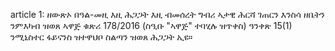 article 1: ዘውጽኦ በዓል-መዚ
እዚ ሕጋጋት እዚ ብመሰረት ግብሪ ኣታዊ ሕርሻ ገጠርን እንስሳ ዘቤትን ንምእካብ ዝወጸ ኣዋጅ ቁጽሪ 178&#x2F;2016 (ስዒቡ &quot;ኣዋጅ&quot; ተባሂሉ ዝጥቀስ) ዓንቀጽ 15(1) ንሚኒስተር ፋይናንስ ዝተዋህቦ ስልጣን ዝወጸ ሕጋጋት ኢዩ።
<ul>
</ul>